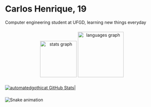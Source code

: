 # Carlos Henrique, 19
Computer engineering student at UFGD, learning new things everyday

###

<div align="center">
  <img src="https://github-readme-stats.vercel.app/api?username=automatedgothicat&hide_title=false&hide_rank=false&show_icons=true&include_all_commits=true&count_private=true&disable_animations=false&theme=dracula&locale=en&hide_border=false&order=1" height="120" alt="stats graph"  />
  <img src="https://github-readme-stats.vercel.app/api/top-langs?username=automatedgothicat&locale=en&hide_title=false&layout=compact&card_width=320&langs_count=5&theme=dracula&hide_border=false&order=2" height="150" alt="languages graph"  />
</div>

###
[![automatedgothicat GitHub Stats](https://github-readme-stats.vercel.app/api?username=automatedgothicat&show_icons=true&theme=dark&count_private=true)](https://github.com/automatedgothicat/github-readme-stats)|

###

<img src="https://raw.githubusercontent.com/automatedgothicat/automatedgothicat/output/snake.svg" alt="Snake animation" />
